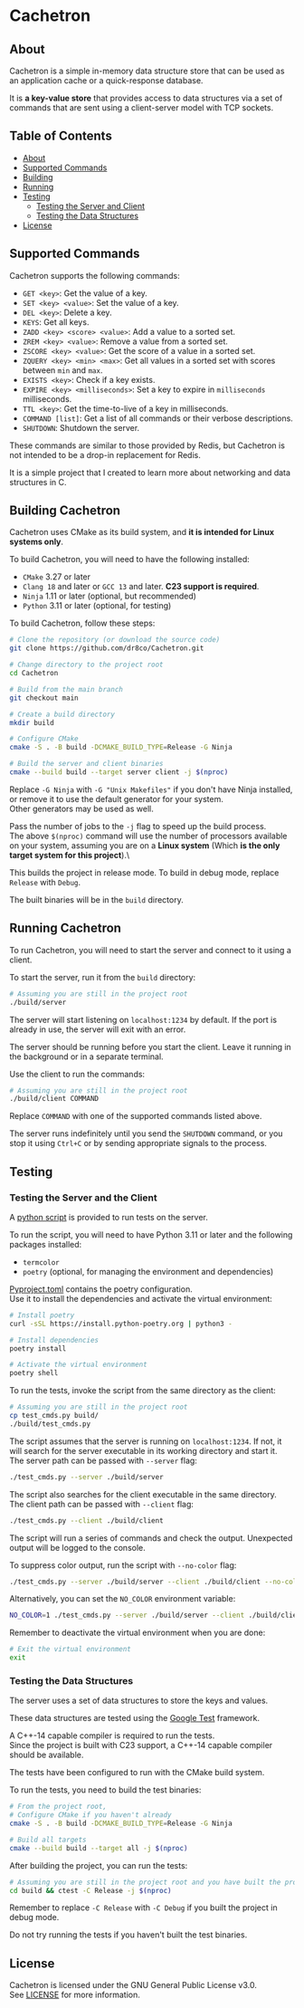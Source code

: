 # Cachetron

## About

Cachetron is a simple in-memory data structure store that can be used as
an application cache or a quick-response database.

It is **a key-value store** that provides access to data structures via
a set of commands that are sent using a client-server model with TCP sockets.

## Table of Contents

* [About](#about)
* [Supported Commands](#supported-commands)
* [Building](#building-cachetron)
* [Running](#running-cachetron)
* [Testing](#testing)
  * [Testing the Server and Client](#testing-the-server-and-the-client)
  * [Testing the Data Structures](#testing-the-data-structures)
* [License](#license)


## Supported Commands

Cachetron supports the following commands:

- `GET <key>`: Get the value of a key.
- `SET <key> <value>`: Set the value of a key.
- `DEL <key>`: Delete a key.
- `KEYS`: Get all keys.
- `ZADD <key> <score> <value>`: Add a value to a sorted set.
- `ZREM <key> <value>`: Remove a value from a sorted set.
- `ZSCORE <key> <value>`: Get the score of a value in a sorted set.
- `ZQUERY <key> <min> <max>`: Get all values in a sorted set with scores between `min` and `max`.
- `EXISTS <key>`: Check if a key exists.
- `EXPIRE <key> <milliseconds>`: Set a key to expire in `milliseconds` milliseconds.
- `TTL <key>`: Get the time-to-live of a key in milliseconds.
- `COMMAND [list]`: Get a list of all commands or their verbose descriptions.
- `SHUTDOWN`: Shutdown the server.

These commands are similar to those provided by Redis, but Cachetron is not
intended to be a drop-in replacement for Redis.

It is a simple project that I created to learn more about networking and data structures in C.

## Building Cachetron

Cachetron uses CMake as its build system, and **it is intended for Linux systems only**.

To build Cachetron, you will need to have the following installed:

- `CMake` 3.27 or later
- `Clang 18` and later or `GCC 13` and later. **C23 support is required**.
- `Ninja` 1.11 or later (optional, but recommended)
- `Python` 3.11 or later (optional, for testing)

To build Cachetron, follow these steps:

```bash
# Clone the repository (or download the source code)
git clone https://github.com/dr8co/Cachetron.git

# Change directory to the project root
cd Cachetron

# Build from the main branch
git checkout main

# Create a build directory
mkdir build

# Configure CMake
cmake -S . -B build -DCMAKE_BUILD_TYPE=Release -G Ninja

# Build the server and client binaries
cmake --build build --target server client -j $(nproc)
```

Replace `-G Ninja` with `-G "Unix Makefiles"` if you don't have Ninja installed,
or remove it to use the default generator for your system.\
Other generators may be used as well.

Pass the number of jobs to the `-j` flag to speed up the build process.\
The above `$(nproc)` command will use the number of processors available on your system,
assuming you are on a **Linux system** (Which **is the only target system for this project**).\

This builds the project in release mode. To build in debug mode, replace `Release` with `Debug`.

The built binaries will be in the `build` directory.

## Running Cachetron

To run Cachetron, you will need to start the server and connect to it using a client.

To start the server, run it from the `build` directory:

```bash
# Assuming you are still in the project root
./build/server
```

The server will start listening on `localhost:1234` by default.
If the port is already in use, the server will exit with an error.

The server should be running before you start the client.
Leave it running in the background or in a separate terminal.

Use the client to run the commands:

```bash
# Assuming you are still in the project root
./build/client COMMAND
```

Replace `COMMAND` with one of the supported commands listed above.

The server runs indefinitely until you send the `SHUTDOWN` command,
or you stop it using `Ctrl+C` or by sending appropriate signals to the process.

## Testing

### Testing the Server and the Client

A [python script](./test_cmds.py) is provided to run tests on the server.

To run the script, you will need to have Python 3.11 or later
and the following packages installed:

- `termcolor`
- `poetry` (optional, for managing the environment and dependencies)

[Pyproject.toml](./pyproject.toml) contains the poetry configuration.\
Use it to install the dependencies and activate the virtual environment:

```bash
# Install poetry
curl -sSL https://install.python-poetry.org | python3 -

# Install dependencies
poetry install

# Activate the virtual environment
poetry shell
```

To run the tests, invoke the script from the same directory as the client:

```bash
# Assuming you are still in the project root
cp test_cmds.py build/
./build/test_cmds.py
```

The script assumes that the server is running on `localhost:1234`.
If not, it will search for the server executable in its
working directory and start it.\
The server path can be passed with `--server` flag:

```bash
./test_cmds.py --server ./build/server
```

The script also searches for the client executable in the same directory.\
The client path can be passed with `--client` flag:

```bash
./test_cmds.py --client ./build/client
```

The script will run a series of commands and check the output.
Unexpected output will be logged to the console.

To suppress color output, run the script with `--no-color` flag:

```bash
./test_cmds.py --server ./build/server --client ./build/client --no-color
```

Alternatively, you can set the `NO_COLOR` environment variable:

```bash
NO_COLOR=1 ./test_cmds.py --server ./build/server --client ./build/client
```

Remember to deactivate the virtual environment when you are done:

```bash
# Exit the virtual environment
exit
```

### Testing the Data Structures

The server uses a set of data structures to store the keys and values.

These data structures are tested using the [Google Test](https://google.github.io/googletest/ "GTest") framework.

A C++-14 capable compiler is required to run the tests.\
Since the project is built with C23 support, a C++-14 capable compiler should be available.

The tests have been configured to run with the CMake build system.

To run the tests, you need to build the test binaries:

```bash
# From the project root,
# Configure CMake if you haven't already
cmake -S . -B build -DCMAKE_BUILD_TYPE=Release -G Ninja

# Build all targets
cmake --build build --target all -j $(nproc)
```

After building the project, you can run the tests:

```bash
# Assuming you are still in the project root and you have built the project
cd build && ctest -C Release -j $(nproc)
```

Remember to replace `-C Release` with `-C Debug` if you built the project in debug mode.

Do not try running the tests if you haven't built the test binaries.

## License

Cachetron is licensed under the GNU General Public License v3.0.\
See [LICENSE](./LICENSE) for more information.
